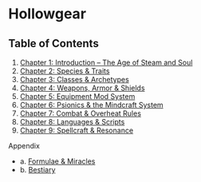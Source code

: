 # Hollowgear

## Table of Contents

1. [Chapter 1: Introduction – The Age of Steam and Soul](chapter-1-introduction.md)
2. [Chapter 2: Species & Traits](chapter-2-species.md)
3. [Chapter 3: Classes & Archetypes](chapter-3-classes.md)
4. [Chapter 4: Weapons, Armor & Shields](chapter-4-equipment.md)
5. [Chapter 5: Equipment Mod System](chapter-5-mods.md)
6. [Chapter 6: Psionics & the Mindcraft System](chapter-6-mindcraft.md)
7. [Chapter 7: Combat & Overheat Rules](chapter-7-combat.md)
8. [Chapter 8: Languages & Scripts](chapter-8-languages.md)
9. [Chapter 9: Spellcraft & Resonance](chapter-9-spells.md)

Appendix

- a. [Formulae & Miracles](appendix-a-formulae-miracles.md)
- b. [Bestiary](appendix-b-bestiary.md)
